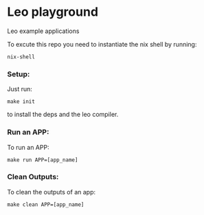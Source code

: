 # Leo playground

Leo example applications

To excute this repo you need to instantiate the nix shell by running:
```
nix-shell
```

### Setup:
Just run:
```
make init
```
to install the deps and the leo compiler.

### Run an APP:
To run an APP:
```
make run APP=[app_name]
```

### Clean Outputs:
To clean the outputs of an app:
```
make clean APP=[app_name]
```
